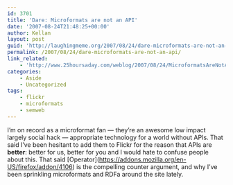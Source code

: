 ```yaml
---
id: 3701
title: 'Dare: Microformats are not an API'
date: '2007-08-24T21:48:25+00:00'
author: Kellan
layout: post
guid: 'http://laughingmeme.org/2007/08/24/dare-microformats-are-not-an-api/'
permalink: /2007/08/24/dare-microformats-are-not-an-api/
link_related:
    - 'http://www.25hoursaday.com/weblog/2007/08/24/MicroformatsAreNotAnAPI.aspx'
categories:
    - Aside
    - Uncategorized
tags:
    - flickr
    - microformats
    - semweb
---
```


I’m on record as a microformat fan — they’re an awesome low impact largely social hack — appropriate technology for a world without APIs. That said I’ve been hesitant to add them to Flickr for the reason that APIs are **better**: better for us, better for you and I would hate to confuse people about this. That said \[Operator\](https://addons.mozilla.org/en-US/firefox/addon/4106) is the compelling counter argument, and why I’ve been sprinkling microformats and RDFa around the site lately.